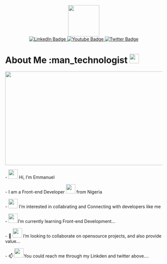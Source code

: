 
<!---
Manuel-dev01/Manuel-dev01 is a ✨ special ✨ repository because its `README.md` (this file) appears on your GitHub profile.
You can click the Preview link to take a look at your changes.
--->
<div id="header" align="center">
  <img src="https://media.giphy.com/media/M9gbBd9nbDrOTu1Mqx/giphy.gif" width="100"/>
</div>

<div id="badges" align="center">
 <a href=""> 
  <img src="https://img.shields.io/badge/LinkedIn-blue?style=for-the-badge&logo=linkedin&logoColor=white" alt="LinkedIn Badge"/>
 </a>
 <a href="">
  <img src="https://img.shields.io/badge/YouTube-red?style=for-the-badge&logo=youtube&logoColor=white" alt="Youtube Badge"/>
 </a>
 <a href="">
  <img src="https://img.shields.io/badge/Twitter-blue?style=for-the-badge&logo=twitter&logoColor=white" alt="Twitter Badge"/>
  </a>
</div>
<div align="center">
  <img src="https://komarev.com/ghpvc/?username=manuel-dev01&style=flat-square&color=blue" alt=""/>
</div>


<div><h1>About Me :man_technologist <img src = "https://media.giphy.com/media/hvRJCLFzcasrR4ia7z/giphy.gif" width="30px"/></h1></div>
<div align="center">
  <img src="https://media.giphy.com/media/dWesBcTLavkZuG35MI/giphy.gif" width="600" height="300"/>
</div>
<p>- <img src = "https://media.giphy.com/media/hvRJCLFzcasrR4ia7z/giphy.gif" width="30px"/> Hi, I’m Emmanuel</p>
<p>- I am a Front-end Developer <img src="https://media.giphy.com/media/WUlplcMpOCEmTGBtBW/giphy.gif" width="30px"/> from Nigeria</p>
<p>- <img src="https://media.giphy.com/media/12zV7u6Bh0vHpu/giphy.gif" width="30px"/> I’m interested in collabrating and Connecting with developers like me</p>
<p>- <img src="https://media.giphy.com/media/xUA7aOIFDR4ZgqLy8w/giphy.gif" width="30px"/>I’m currently learning Front-end Development...</p>
<p>- 💞️ <img src="https://media.giphy.com/media/26BRv0ThflsHCqDrG/giphy.gif" width="30px"/> I’m looking to collaborate on opensource projects, and also provide value...</p>
<p>- 📫 <img src="https://media.giphy.com/media/zzALYeLqMLDa6PEV2C/giphy.gif" width="30px"/>You could reach me through my Linkden and twitter above....</p>
  
